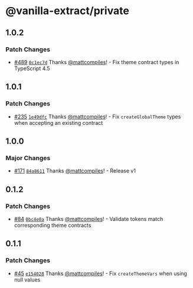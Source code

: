 # @vanilla-extract/private

## 1.0.2

### Patch Changes

- [#489](https://github.com/seek-oss/vanilla-extract/pull/489) [`0c1ec7d`](https://github.com/seek-oss/vanilla-extract/commit/0c1ec7d5bfa5c4e66b4655c4f417f2751af7b3e3) Thanks [@mattcompiles](https://github.com/mattcompiles)! - Fix theme contract types in TypeScript 4.5

## 1.0.1

### Patch Changes

- [#235](https://github.com/seek-oss/vanilla-extract/pull/235) [`1e49dfc`](https://github.com/seek-oss/vanilla-extract/commit/1e49dfc4fc21ccb53870e297e5e4664b098cc22e) Thanks [@mattcompiles](https://github.com/mattcompiles)! - Fix `createGlobalTheme` types when accepting an existing contract

## 1.0.0

### Major Changes

- [#171](https://github.com/seek-oss/vanilla-extract/pull/171) [`84a8611`](https://github.com/seek-oss/vanilla-extract/commit/84a8611972f32a00a6cbd85267a01dd2d31be869) Thanks [@mattcompiles](https://github.com/mattcompiles)! - Release v1

## 0.1.2

### Patch Changes

- [#84](https://github.com/seek-oss/vanilla-extract/pull/84) [`0bc4e0a`](https://github.com/seek-oss/vanilla-extract/commit/0bc4e0a164e9167e0356557f8feee42d7889d4b1) Thanks [@mattcompiles](https://github.com/mattcompiles)! - Validate tokens match corresponding theme contracts

## 0.1.1

### Patch Changes

- [#45](https://github.com/seek-oss/vanilla-extract/pull/45) [`e154028`](https://github.com/seek-oss/vanilla-extract/commit/e1540281d327fc0883f47255f710de3f9b342c64) Thanks [@mattcompiles](https://github.com/mattcompiles)! - Fix `createThemeVars` when using null values
